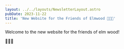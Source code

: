 ```yaml
---
layout: ../../layouts/NewsletterLayout.astro
pubDate: 2023-11-22
title: 'New Website for the Friends of Elmwood 💅✨🌐'
---
```


Welcome to the new website for the friends of elm wood!

🌳🌳🌳
